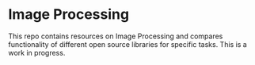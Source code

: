 # Image Processing

This repo contains resources on Image Processing and compares functionality of different open source libraries for specific tasks.
This is a work in progress.

